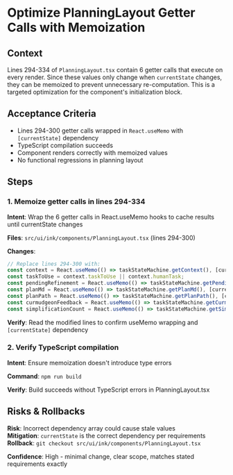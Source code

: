 # Optimize PlanningLayout Getter Calls with Memoization

## Context
Lines 294-334 of `PlanningLayout.tsx` contain 6 getter calls that execute on every render. Since these values only change when `currentState` changes, they can be memoized to prevent unnecessary re-computation. This is a targeted optimization for the component's initialization block.

## Acceptance Criteria
- Lines 294-300 getter calls wrapped in `React.useMemo` with `[currentState]` dependency
- TypeScript compilation succeeds
- Component renders correctly with memoized values
- No functional regressions in planning layout

## Steps

### 1. Memoize getter calls in lines 294-334
**Intent**: Wrap the 6 getter calls in React.useMemo hooks to cache results until currentState changes

**Files**: `src/ui/ink/components/PlanningLayout.tsx` (lines 294-300)

**Changes**:
```typescript
// Replace lines 294-300 with:
const context = React.useMemo(() => taskStateMachine.getContext(), [currentState]);
const taskToUse = context.taskToUse || context.humanTask;
const pendingRefinement = React.useMemo(() => taskStateMachine.getPendingRefinement(), [currentState]);
const planMd = React.useMemo(() => taskStateMachine.getPlanMd(), [currentState]);
const planPath = React.useMemo(() => taskStateMachine.getPlanPath(), [currentState]);
const curmudgeonFeedback = React.useMemo(() => taskStateMachine.getCurmudgeonFeedback(), [currentState]);
const simplificationCount = React.useMemo(() => taskStateMachine.getSimplificationCount(), [currentState]);
```

**Verify**: Read the modified lines to confirm useMemo wrapping and `[currentState]` dependency

### 2. Verify TypeScript compilation
**Intent**: Ensure memoization doesn't introduce type errors

**Command**: `npm run build`

**Verify**: Build succeeds without TypeScript errors in PlanningLayout.tsx

## Risks & Rollbacks
**Risk**: Incorrect dependency array could cause stale values  
**Mitigation**: `currentState` is the correct dependency per requirements  
**Rollback**: `git checkout src/ui/ink/components/PlanningLayout.tsx`

**Confidence**: High - minimal change, clear scope, matches stated requirements exactly
